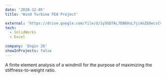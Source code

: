 ```yaml
---
date: '2020-12-05'
title: 'Wind Turbine FEA Project'

external: 'https://drive.google.com/file/d/1y5GD7AL7EN88sL7ji4oZE0ecsCv6hViI/view?usp=sharing'
tech:
  - SolidWorks
  - Excel
  
company: 'Engin 26'
showInProjects: false
---
```


A finite element analysis of a windmill for the purpose of maximizing the stiffness-to-weight ratio.
